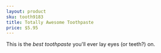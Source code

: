 ```yaml
---
layout: product
sku: tooth9183
title: Totally Awesome Toothpaste
price: $5.95
---
```


This is the _best toothpaste_ you'll ever lay eyes (or teeth?) on.

